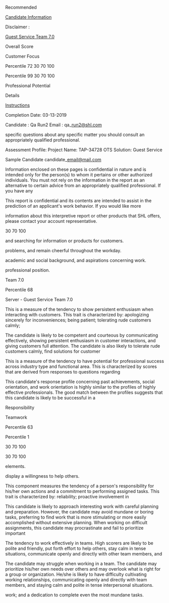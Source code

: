 Recommended

<span id="page-0-0"></span>[Candidate Information](#page-0-0)

Disclaimer :

<span id="page-0-1"></span>[Guest Service Team 7.0](#page-0-1)

Overall Score

Customer Focus

Percentile 72 30 70 100

Percentile 99 30 70 100

Professional Potential

Details

<span id="page-0-2"></span>[Instructions](#page-0-2)

Completion Date: 03-13-2019

Candidate : Qa Run2 Email : qa\_run2@shl.com

specific questions about any specific matter you should consult an appropriately qualified professional.

Assessment Profile: Project Name: TAP-34728 OTS Solution: Guest Service

Sample Candidate candidate\_email@mail.com

Information enclosed on these pages is confidential in nature and is intended only for the person(s) to whom it pertains or other authorized individuals. You must not rely on the information in the report as an alternative to certain advice from an appropriately qualified professional. If you have any

This report is confidential and its contents are intended to assist in the prediction of an applicant's work behavior. If you would like more

information about this interpretive report or other products that SHL offers, please contact your account representative.

30 70 100

and searching for information or products for customers.

problems, and remain cheerful throughout the workday.

academic and social background, and aspirations concerning work.

professional position.

Team 7.0

Percentile 68

Server - Guest Service Team 7.0

This is a measure of the tendency to show persistent enthusiasm when interacting with customers. This trait is characterized by: apologizing sincerely for inconveniences; being patient; tolerating rude customers calmly;

The candidate is likely to be competent and courteous by communicating effectively, showing persistent enthusiasm in customer interactions, and giving customers full attention. The candidate is also likely to tolerate rude customers calmly, find solutions for customer

This is a measure of the tendency to have potential for professional success across industry type and functional area. This is characterized by scores that are derived from responses to questions regarding

This candidate's response profile concerning past achievements, social orientation, and work orientation is highly similar to the profiles of highly effective professionals. The good match between the profiles suggests that this candidate is likely to be successful in a

Responsibility

Teamwork

Percentile 63

Percentile 1

30 70 100

30 70 100

elements.

display a willingness to help others.

This component measures the tendency of a person's responsibility for his/her own actions and a commitment to performing assigned tasks. This trait is characterized by: reliability; proactive involvement in

This candidate is likely to approach interesting work with careful planning and preparation. However, the candidate may avoid mundane or boring tasks, preferring to find work that is more stimulating or more easily accomplished without extensive planning. When working on difficult assignments, this candidate may procrastinate and fail to prioritize important

The tendency to work effectively in teams. High scorers are likely to be polite and friendly, put forth effort to help others, stay calm in tense situations, communicate openly and directly with other team members, and

The candidate may struggle when working in a team. The candidate may prioritize his/her own needs over others and may overlook what is right for a group or organization. He/she is likely to have difficulty cultivating working relationships, communicating openly and directly with team members, and staying calm and polite in tense interpersonal situations.

work; and a dedication to complete even the most mundane tasks.
